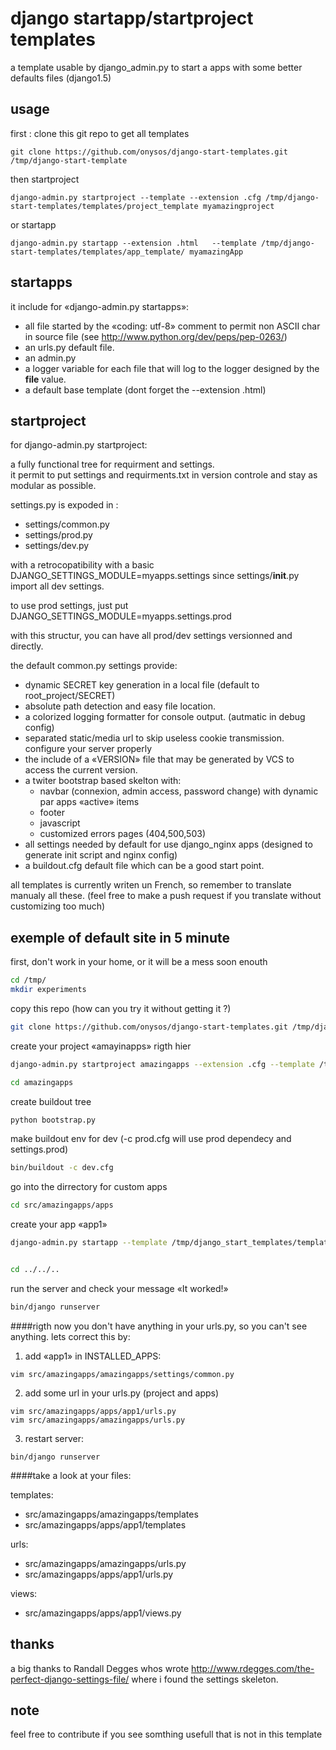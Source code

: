 django startapp/startproject templates 
============================

a template usable by django_admin.py to start a apps with some better defaults files (django1.5)

usage
-----

first : clone this git repo to get all templates

    git clone https://github.com/onysos/django-start-templates.git /tmp/django-start-template

then startproject

    django-admin.py startproject --template --extension .cfg /tmp/django-start-templates/templates/project_template myamazingproject
    
or startapp

    django-admin.py startapp --extension .html   --template /tmp/django-start-templates/templates/app_template/ myamazingApp




startapps
---------
it include for «django-admin.py startapps»:

- all file started by the «coding: utf-8» comment to permit non ASCII char in source file (see http://www.python.org/dev/peps/pep-0263/) 
- an urls.py default file.
- an admin.py 
- a logger variable for each file that will log to the logger designed by the __file__ value.
- a default base template (dont forget the --extension .html)


startproject
------------
for django-admin.py startproject:


a fully functional tree for requirment and settings.  
it permit to put settings and requirments.txt in version controle and stay as modular as possible.

settings.py is expoded in : 
- settings/common.py
- settings/prod.py
- settings/dev.py

with a retrocopatibility with a basic DJANGO_SETTINGS_MODULE=myapps.settings since settings/__init__.py import all dev settings.

to use prod settings, just put  DJANGO_SETTINGS_MODULE=myapps.settings.prod

with this structur, you can have all prod/dev settings versionned and directly.

the default common.py settings provide:

- dynamic SECRET key generation in a local file (default to root_project/SECRET)
- absolute path detection and easy file location.
- a colorized logging formatter for console output. (autmatic in debug config)
- separated static/media url to skip useless cookie transmission. configure your server properly
- the include of a «VERSION» file that may be generated by VCS to access the current version.
- a twiter bootstrap based skelton with: 
  - navbar  (connexion, admin access, password change) with dynamic par apps «active» items 
  - footer
  - javascript
  - customized errors pages (404,500,503)
- all settings needed by default for use django_nginx apps (designed to generate init script and nginx config)
- a buildout.cfg default file which can be a good start point.

  
all templates is currently writen un French, so remember to translate manualy all these. 
(feel free to make a push request if you translate without customizing too much)


exemple of default site in 5 minute
-----------------------------------

  first, don't work in your home, or it will be a mess soon enouth
  ```bash
  cd /tmp/
  mkdir experiments
  ```
  
  copy this repo (how can you try it without getting it ?)
  
  ```bash
  git clone https://github.com/onysos/django-start-templates.git /tmp/django-start-template
  ```
  
  create your project «amayinapps» rigth hier
  
  ```bash
  django-admin.py startproject amazingapps --extension .cfg --template /tmp/django_start_templates/templates/project_template
  
  cd amazingapps
  ```
  
  create buildout tree
  
  ```bash
  python bootstrap.py
  ```
  
  make buildout env for dev (-c prod.cfg will use prod dependecy and settings.prod)
  
  ```bash
  bin/buildout -c dev.cfg
  ```
  
  go into the dirrectory for custom apps
  
  ```bash
  cd src/amazingapps/apps
  ```
  
  create your app «app1»
  
  ```bash
  django-admin.py startapp --template /tmp/django_start_templates/templates/app_template app1 --extension .html
  
  
  cd ../../.. 
  ```
  
  run the server and check your message «It worked!»
  ```bash
  bin/django runserver
  ```
  
  
  
####rigth now
you don't have anything in your urls.py, so you can't see anything.
lets correct this by:

1. add «app1» in INSTALLED_APPS:

  ```vim src/amazingapps/amazingapps/settings/common.py```

2. add some url in your urls.py (project and apps)

  ```
  vim src/amazingapps/apps/app1/urls.py
  vim src/amazingapps/amazingapps/urls.py
  ```
  

3. restart server:
  
  ```bin/django runserver```
  
  
####take a look at your files:


templates: 

- src/amazingapps/amazingapps/templates
- src/amazingapps/apps/app1/templates

urls:

- src/amazingapps/amazingapps/urls.py
- src/amazingapps/apps/app1/urls.py

views:

- src/amazingapps/apps/app1/views.py
  

thanks
------

a big thanks to Randall Degges whos wrote http://www.rdegges.com/the-perfect-django-settings-file/
where i found the settings skeleton.

note
----

feel free to contribute if you see somthing usefull that is not in this template

  
